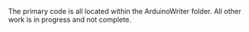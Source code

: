 The primary code is all located within the ArduinoWriter folder. All other work is in progress and not complete.
